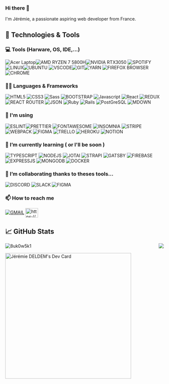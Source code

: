 ### Hi there 👋 

I'm Jérémie, a passionate aspiring web developer from France.

## 🔧 Technologies & Tools

### 💻 Tools (Harware, OS, IDE,...)

![Acer Laptop](https://img.shields.io/badge/acer%20Nitro%205-83B81A?style=for-the-badge&logo=acer&logoColor=white)![AMD RYZEN 7 5800H](https://img.shields.io/badge/AMD%20Ryzen_7_5800h-ED1C24?style=for-the-badge&logo=amd&logoColor=white)![NVIDIA RTX3050](https://img.shields.io/badge/NVIDIA-3050-76B900?style=for-the-badge&logo=nvidia&logoColor=white) ![SPOTIFY](https://img.shields.io/badge/Spotify-1ED760?&style=for-the-badge&logo=spotify&logoColor=white) <br/>
![LINUX](https://img.shields.io/badge/Linux-FCC624?style=for-the-badge&logo=linux&logoColor=black)![UBUNTU](https://img.shields.io/badge/Ubuntu-E95420?style=for-the-badge&logo=ubuntu&logoColor=white) ![VSCODE](https://img.shields.io/badge/Visual_Studio_Code-0078D4?style=for-the-badge&logo=visual%20studio%20code&logoColor=white)![GIT](https://img.shields.io/badge/GIT-E44C30?style=for-the-badge&logo=git&logoColor=white)![YARN](https://img.shields.io/badge/Yarn-2C8EBB?style=for-the-badge&logo=yarn&logoColor=white) ![FIREFOX BROWSER](https://img.shields.io/badge/Firefox_Browser-FF7139?style=for-the-badge&logo=Firefox-Browser&logoColor=white)![CHROME](https://img.shields.io/badge/Google_chrome-4285F4?style=for-the-badge&logo=Google-chrome&logoColor=white)

### 👨‍💻 Languages & Frameworks

![HTML5](https://img.shields.io/badge/HTML5-E34F26?style=for-the-badge&logo=html5&logoColor=white)
![CSS3](https://img.shields.io/badge/CSS3-1572B6?style=for-the-badge&logo=css3&logoColor=white)
![Sass](https://img.shields.io/badge/Sass-CC6699?style=for-the-badge&logo=sass&logoColor=white)
![BOOTSTRAP](https://img.shields.io/badge/Bootstrap-563D7C?style=for-the-badge&logo=bootstrap&logoColor=white)
![Javascript](https://img.shields.io/badge/JavaScript-323330?style=for-the-badge&logo=javascript&logoColor=F7DF1E)
![React](https://img.shields.io/badge/React-20232A?style=for-the-badge&logo=react&logoColor=61D)
![REDUX](https://img.shields.io/badge/Redux-593D88?style=for-the-badge&logo=redux&logoColor=white)
![REACT ROUTER](https://img.shields.io/badge/React_Router-CA4245?style=for-the-badge&logo=react-router&logoColor=white)
![JSON](https://img.shields.io/badge/json-5E5C5C?style=for-the-badge&logo=json&logoColor=white)
![Ruby](https://img.shields.io/badge/Ruby-CC342D?style=for-the-badge&logo=ruby&logoColor=white)
![Rails](https://img.shields.io/badge/Ruby_on_Rails-CC0000?style=for-the-badge&logo=ruby-on-rails&logoColor=white)
![PostGreSQL](https://img.shields.io/badge/PostgreSQL-316192?style=for-the-badge&logo=postgresql&logoColor=white)
![MDOWN](https://img.shields.io/badge/Markdown-000000?style=for-the-badge&logo=markdown&logoColor=white)

 
### 🔭 I'm using

![ESLINT](https://img.shields.io/badge/eslint-3A33D1?style=for-the-badge&logo=eslint&logoColor=white)![PRETTIER](https://img.shields.io/badge/prettier-1A2C34?style=for-the-badge&logo=prettier&logoColor=F7BA3E)
![FONTAWESOME](https://img.shields.io/badge/Font_Awesome-339AF0?style=for-the-badge&logo=fontawesome&logoColor=white) ![INSOMNIA](https://img.shields.io/badge/Insomnia-5849be?style=for-the-badge&logo=Insomnia&logoColor=white) ![STRIPE](https://img.shields.io/badge/Stripe-626CD9?style=for-the-badge&logo=Stripe&logoColor=white) ![WEBPACK](https://img.shields.io/badge/Webpack-8DD6F9?style=for-the-badge&logo=Webpack&logoColor=white) ![FIGMA](https://img.shields.io/badge/Figma-F24E1E?style=for-the-badge&logo=figma&logoColor=white) ![TRELLO](https://img.shields.io/badge/Trello-0052CC?style=for-the-badge&logo=trello&logoColor=white) ![HEROKU](https://img.shields.io/badge/Heroku-430098?style=for-the-badge&logo=heroku&logoColor=white) ![NOTION](https://img.shields.io/badge/Notion-000000?style=for-the-badge&logo=notion&logoColor=white) 

### 🌱 I’m currently learning ( or I'll be soon )

![TYPESCRIPT](https://img.shields.io/badge/TypeScript-007ACC?style=for-the-badge&logo=typescript&logoColor=white) ![NODEJS](https://img.shields.io/badge/Node.js-339933?style=for-the-badge&logo=nodedotjs&logoColor=white) ![JOTAI](https://img.shields.io/badge/Jotai-1071D3?style=for-the-badge&logo=joplin&logoColor=white) ![STRAPI](https://img.shields.io/badge/strapi-2e7eea?style=for-the-badge&logo=strapi&logoColor=white) ![GATSBY](https://img.shields.io/badge/Gatsby-663399?style=for-the-badge&logo=gatsby&logoColor=white) ![FIREBASE](https://img.shields.io/badge/firebase-ffca28?style=for-the-badge&logo=firebase&logoColor=black)
![EXPRESSJS](https://img.shields.io/badge/Express.js-000000?style=for-the-badge&logo=express&logoColor=white) ![MONGODB](https://img.shields.io/badge/MongoDB-4EA94B?style=for-the-badge&logo=mongodb&logoColor=white) ![DOCKER](https://img.shields.io/badge/Docker-2CA5E0?style=for-the-badge&logo=docker&logoColor=white)


### 👯 I’m collaborating thanks to theses tools...

![DISCORD](https://img.shields.io/badge/Discord-5865F2?style=for-the-badge&logo=discord&logoColor=white) ![SLACK](https://img.shields.io/badge/Slack-4A154B?style=for-the-badge&logo=slack&logoColor=white) ![FIGMA](https://img.shields.io/badge/Figma-F24E1E?style=for-the-badge&logo=figma&logoColor=white)

### 📫 How to reach me

<a href="mailto:jeremie.deldem@gmail.com" target="blank">![GMAIL](https://img.shields.io/badge/Gmail-D14836?style=for-the-badge&logo=gmail&logoColor=white)<a/>
<a href="https://linkedin.com/in/https://www.linkedin.com/in/j%c3%a9r%c3%a9mie-deldem-5b36b3217/" target="blank"><img align="center" src="https://raw.githubusercontent.com/rahuldkjain/github-profile-readme-generator/master/src/images/icons/Social/linked-in-alt.svg" alt="https://www.linkedin.com/in/j%c3%a9r%c3%a9mie-deldem-5b36b3217/" height="30" width="40" /></a>

## 📈 GitHub Stats

<a href='https://github.com/8UK0W5K1/8UK0W5K1'>
  <img align='right' src='https://github-readme-stats.vercel.app/api?username=8UK0W5K1&theme=vision-friendly-dark&include_all_commits=true'/>
</a>
 
 
<span align="right"> <img src="https://komarev.com/ghpvc/?username=8uk0w5k1&label=Profile%20views&color=0e75b6&style=flat" alt="8uk0w5k1" /> </span>

 
 <div><a href="https://app.daily.dev/8UK0W5K1"><img align="center" src="https://api.daily.dev/devcards/60f74c0becc242b4b01af83ba1558621.png?r=3o3" width="400" alt="Jérémie DELDEM's Dev Card"/></a></div>


<!--
**8UK0W5K1/8UK0W5K1** is a ✨ _special_ ✨ repository because its `README.md` (this file) appears on your GitHub profile.

Here are some ideas to get you started:

- 🔭 I’m currently working on ...
- 🌱 I’m currently learning ...
- 👯 I’m looking to collaborate on ...
- 🤔 I’m looking for help with ...
- 💬 Ask me about ...
- 📫 How to reach me: ...
- 😄 Pronouns: ...
- ⚡ Fun fact: ...
-->
